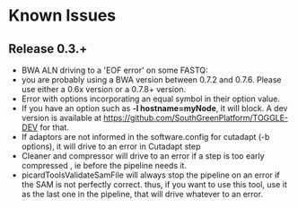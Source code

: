 # Known Issues

## Release 0.3.+

* BWA ALN driving to a 'EOF error' on some FASTQ:
 * you are probably using a BWA version between 0.7.2 and 0.7.6. Please use either a 0.6x version or a 0.7.8+ version.
* Error with options incorporating an equal symbol in their option value.
 * If you have an option such as **-l hostname=myNode**, it will block. A dev version is available at https://github.com/SouthGreenPlatform/TOGGLE-DEV for that.
* If adaptors are not informed in the software.config for cutadapt (-b options), it will drive to an error in Cutadapt step
* Cleaner and compressor will drive to an error if a step is too early compressed , ie before the pipeline needs it.
* picardToolsValidateSamFile will always stop the pipeline on an error if the SAM is not perfectly correct. thus, if you want to use this tool, use it as the last one in the pipeline, that will drive whatever to an error.
